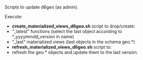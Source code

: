 Scripts to update d6geo (as admin).

Execute:
*  **create_materialized_views_d6geo.sh** script to drop/create:
  *  "_latest" functions (select the last object according to *\_yyyymmdd_version in name)
  *  "_last" materialized views (last objects in the schema geo.*)
*  **refresh_materialized_views_d6geo.sh** script to:
  *  refresh the geo.* objects and update them to the last version.